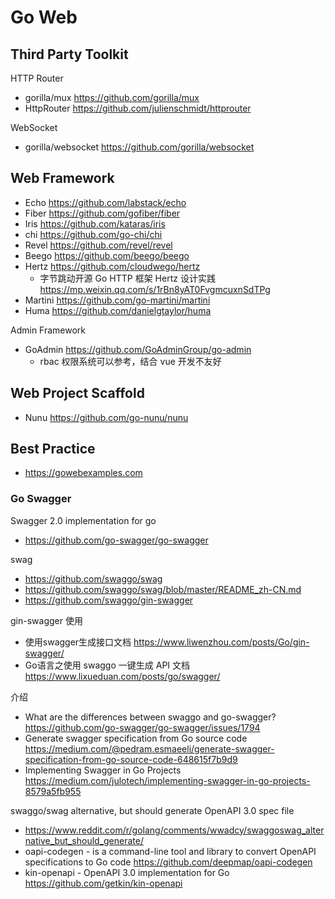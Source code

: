 # Go Web

## Third Party Toolkit
HTTP Router
- gorilla/mux https://github.com/gorilla/mux
- HttpRouter https://github.com/julienschmidt/httprouter

WebSocket
- gorilla/websocket https://github.com/gorilla/websocket


## Web Framework
- Echo https://github.com/labstack/echo
- Fiber https://github.com/gofiber/fiber
- Iris https://github.com/kataras/iris
- chi https://github.com/go-chi/chi
- Revel https://github.com/revel/revel
- Beego https://github.com/beego/beego
- Hertz https://github.com/cloudwego/hertz
  - 字节跳动开源 Go HTTP 框架 Hertz 设计实践 https://mp.weixin.qq.com/s/1rBn8yAT0FvgmcuxnSdTPg
- Martini https://github.com/go-martini/martini
- Huma https://github.com/danielgtaylor/huma

Admin Framework
- GoAdmin https://github.com/GoAdminGroup/go-admin
  - rbac 权限系统可以参考，结合 vue 开发不友好


## Web Project Scaffold
- Nunu https://github.com/go-nunu/nunu


## Best Practice
- https://gowebexamples.com


### Go Swagger
Swagger 2.0 implementation for go
- https://github.com/go-swagger/go-swagger

swag
- https://github.com/swaggo/swag
- https://github.com/swaggo/swag/blob/master/README_zh-CN.md
- https://github.com/swaggo/gin-swagger

gin-swagger 使用
- 使用swagger生成接口文档 https://www.liwenzhou.com/posts/Go/gin-swagger/
- Go语言之使用 swaggo 一键生成 API 文档 https://www.lixueduan.com/posts/go/swagger/

介绍
- What are the differences between swaggo and go-swagger? https://github.com/go-swagger/go-swagger/issues/1794
- Generate swagger specification from Go source code https://medium.com/@pedram.esmaeeli/generate-swagger-specification-from-go-source-code-648615f7b9d9
- Implementing Swagger in Go Projects https://medium.com/julotech/implementing-swagger-in-go-projects-8579a5fb955

swaggo/swag alternative, but should generate OpenAPI 3.0 spec file
- https://www.reddit.com/r/golang/comments/wwadcy/swaggoswag_alternative_but_should_generate/
- oapi-codegen - is a command-line tool and library to convert OpenAPI specifications to Go code https://github.com/deepmap/oapi-codegen
- kin-openapi - OpenAPI 3.0 implementation for Go https://github.com/getkin/kin-openapi
